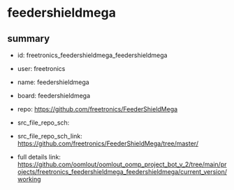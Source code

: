# feedershieldmega
 
## summary 
* id: freetronics_feedershieldmega_feedershieldmega
* user: freetronics
* name: feedershieldmega
* board: feedershieldmega
* repo: https://github.com/freetronics/FeederShieldMega



* src_file_repo_sch: 
* src_file_repo_sch_link: https://github.com/freetronics/FeederShieldMega/tree/master/
* full details link: https://github.com/oomlout/oomlout_oomp_project_bot_v_2/tree/main/projects/freetronics_feedershieldmega_feedershieldmega/current_version/working  






